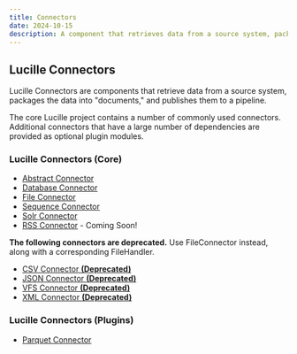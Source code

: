 ```yaml
---
title: Connectors
date: 2024-10-15
description: A component that retrieves data from a source system, packages the data into  “documents,” and publishes them.
---
```


## Lucille Connectors

Lucille Connectors are components that retrieve data from a source system, packages the data into "documents," and publishes them to a pipeline.

The core Lucille project contains a number of commonly used connectors. Additional connectors that have a large number of dependencies are provided as optional plugin modules.

### Lucille Connectors (Core)

* [Abstract Connector](https://github.com/kmwtechnology/lucille/blob/main/lucille-core/src/main/java/com/kmwllc/lucille/connector/AbstractConnector.java)
* [Database Connector](database_connector.md)
* [File Connector](file_connector.md)
* [Sequence Connector](sequence_connector.md)
* [Solr Connector](https://github.com/kmwtechnology/lucille/blob/main/lucille-core/src/main/java/com/kmwllc/lucille/connector/SolrConnector.java)
* [RSS Connector](rss_connector.md) - Coming Soon!

**The following connectors are deprecated.** Use FileConnector instead, along with a corresponding FileHandler.

* [CSV Connector **(Deprecated)**](https://github.com/kmwtechnology/lucille/blob/main/lucille-core/src/main/java/com/kmwllc/lucille/connector/CSVConnector.java)
* [JSON Connector **(Deprecated)**](https://github.com/kmwtechnology/lucille/blob/main/lucille-core/src/main/java/com/kmwllc/lucille/connector/JSONConnector.java)
* [VFS Connector **(Deprecated)**](https://github.com/kmwtechnology/lucille/blob/main/lucille-core/src/main/java/com/kmwllc/lucille/connector/VFSConnector.java)
* [XML Connector **(Deprecated)**](https://github.com/kmwtechnology/lucille/blob/main/lucille-core/src/main/java/com/kmwllc/lucille/connector/xml/XMLConnector.java)

### Lucille Connectors (Plugins)

* [Parquet Connector](https://github.com/kmwtechnology/lucille/blob/main/lucille-plugins/lucille-parquet/src/main/java/com/kmwllc/lucille/parquet/connector/ParquetConnector.java)
